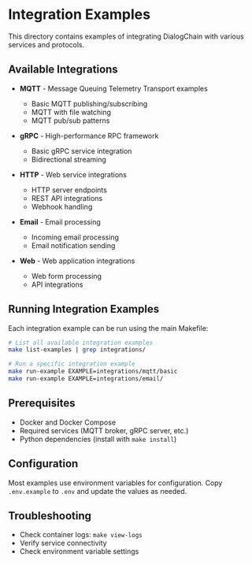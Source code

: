 # Integration Examples

This directory contains examples of integrating DialogChain with various services and protocols.

## Available Integrations

- **MQTT** - Message Queuing Telemetry Transport examples
  - Basic MQTT publishing/subscribing
  - MQTT with file watching
  - MQTT pub/sub patterns

- **gRPC** - High-performance RPC framework
  - Basic gRPC service integration
  - Bidirectional streaming

- **HTTP** - Web service integrations
  - HTTP server endpoints
  - REST API integrations
  - Webhook handling

- **Email** - Email processing
  - Incoming email processing
  - Email notification sending

- **Web** - Web application integrations
  - Web form processing
  - API integrations

## Running Integration Examples

Each integration example can be run using the main Makefile:

```bash
# List all available integration examples
make list-examples | grep integrations/

# Run a specific integration example
make run-example EXAMPLE=integrations/mqtt/basic
make run-example EXAMPLE=integrations/email/
```

## Prerequisites

- Docker and Docker Compose
- Required services (MQTT broker, gRPC server, etc.)
- Python dependencies (install with `make install`)

## Configuration

Most examples use environment variables for configuration. Copy `.env.example` to `.env` and update the values as needed.

## Troubleshooting

- Check container logs: `make view-logs`
- Verify service connectivity
- Check environment variable settings
